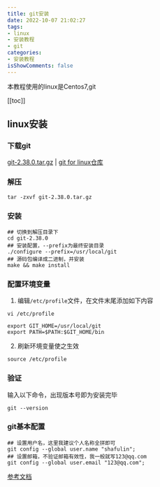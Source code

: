 ```yaml
---
title: git安装
date: 2022-10-07 21:02:27
tags:
- linux
- 安装教程
- git
categories:
- 安装教程
isShowComments: false
---
```


<Boxx/>

本教程使用的linux是Centos7,git

<!-- more -->

[[toc]]
## linux安装
### 下载git
[git-2.38.0.tar.gz](https://mirrors.edge.kernel.org/pub/software/scm/git/git-2.38.0.tar.gz) | [git for linux仓库](https://mirrors.edge.kernel.org/pub/software/scm/git/)
   
### 解压
```shell
tar -zxvf git-2.38.0.tar.gz
```
### 安装
```shell
## 切换到解压目录下
cd git-2.38.0
## 安装配置，--prefix为最终安装目录
./configure --prefix=/usr/local/git
## 源码包编译成二进制，并安装
make && make install
```
### 配置环境变量
1. 编辑`/etc/profile`文件，在文件末尾添加如下内容
```shell
vi /etc/profile
```
```shell
export GIT_HOME=/usr/local/git
export PATH=$PATH:$GIT_HOME/bin
```
2. 刷新环境变量使之生效
```shell
source /etc/profile
```
### 验证
输入以下命令，出现版本号即为安装完毕
```shell
git --version
```
### git基本配置
```shell
## 设置用户名，这里我建议个人名称全拼即可
git config --global user.name "shafulin";
## 设置邮箱，不验证邮箱有效性，我一般就写123@qq.com
git config --global user.email "123@qq.com";
```
[参考文档](https://blog.csdn.net/weixin_33858249/article/details/92536693)